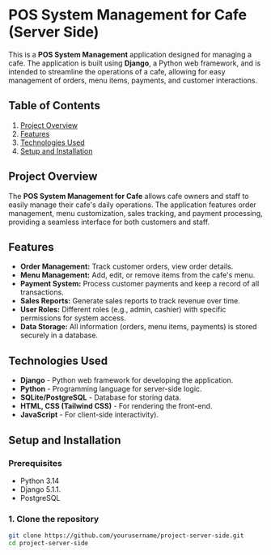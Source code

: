 # POS System Management for Cafe (Server Side)

This is a **POS System Management** application designed for managing a cafe. The application is built using **Django**, a Python web framework, and is intended to streamline the operations of a cafe, allowing for easy management of orders, menu items, payments, and customer interactions.

## Table of Contents
1. [Project Overview](#project-overview)
2. [Features](#features)
3. [Technologies Used](#technologies-used)
4. [Setup and Installation](#setup-and-installation)

## Project Overview

The **POS System Management for Cafe** allows cafe owners and staff to easily manage their cafe's daily operations. The application features order management, menu customization, sales tracking, and payment processing, providing a seamless interface for both customers and staff.

## Features

- **Order Management:** Track customer orders, view order details.
- **Menu Management:** Add, edit, or remove items from the cafe's menu.
- **Payment System:** Process customer payments and keep a record of all transactions.
- **Sales Reports:** Generate sales reports to track revenue over time.
- **User Roles:** Different roles (e.g., admin, cashier) with specific permissions for system access.
- **Data Storage:** All information (orders, menu items, payments) is stored securely in a database.

## Technologies Used

- **Django** - Python web framework for developing the application.
- **Python** - Programming language for server-side logic.
- **SQLite/PostgreSQL** - Database for storing data.
- **HTML, CSS (Tailwind CSS)** - For rendering the front-end.
- **JavaScript** - For client-side interactivity).

## Setup and Installation

### Prerequisites
- Python 3.14
- Django 5.1.1.
- PostgreSQL

### 1. Clone the repository
```bash
git clone https://github.com/yourusername/project-server-side.git
cd project-server-side
